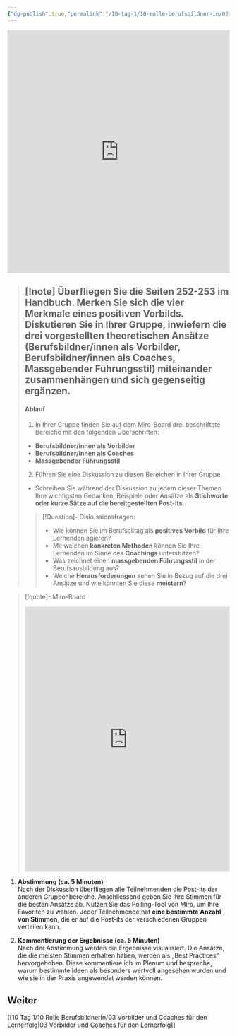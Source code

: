 ```yaml
---
{"dg-publish":true,"permalink":"/10-tag-1/10-rolle-berufsbildner-in/02-vorbilder-und-coaches-fuer-den-lernerfolg/","noteIcon":""}
---
```


<iframe src="https://aburossi.github.io/prezi/BBK/rolle_berufsbildnerin/#/" style="border:0px #ffffff none;" name="myiFrame" scrolling="no" frameborder="1" marginheight="0px" marginwidth="0px" height="550px" width="100%" allowfullscreen></iframe>

>[!note] Überfliegen Sie die Seiten 252-253 im Handbuch. Merken Sie sich die **vier Merkmale eines positiven Vorbilds**.
> **Diskutieren Sie in Ihrer Gruppe, inwiefern die drei vorgestellten theoretischen Ansätze (Berufsbildner/innen als Vorbilder, Berufsbildner/innen als Coaches, Massgebender Führungsstil) miteinander zusammenhängen und sich gegenseitig ergänzen.**
>---
>#### Ablauf
>1. In Ihrer Gruppe finden Sie auf dem Miro-Board drei beschriftete Bereiche mit den folgenden Überschriften:
>- **Berufsbildner/innen als Vorbilder**
>- **Berufsbildner/innen als Coaches**
>- **Massgebender Führungsstil**
>2. Führen Sie eine Diskussion zu diesen Bereichen in Ihrer Gruppe. 
>- Schreiben Sie während der Diskussion zu jedem dieser Themen Ihre wichtigsten Gedanken, Beispiele oder Ansätze als **Stichworte oder kurze Sätze auf die bereitgestellten Post-its**.
>>[!Question]- Diskussionsfragen:
>>- Wie können Sie im Berufsalltag als **positives Vorbild** für Ihre Lernenden agieren?
>>- Mit welchen **konkreten Methoden** können Sie Ihre Lernenden im Sinne des **Coachings** unterstützen?
>>- Was zeichnet einen **massgebenden Führungsstil** in der Berufsausbildung aus?
>>- Welche **Herausforderungen** sehen Sie in Bezug auf die drei Ansätze und wie könnten Sie diese **meistern**?

>[!quote]- Miro-Board
><iframe src="https://miro.com/app/live-embed/uXjVO-xG58E=/?moveToViewport=-215.5,-223.5,3383,1761.5&canvasScale=0.515625" frameBorder="0" width="100%" height="600" allowFullScreen live-embed></iframe>

1. **Abstimmung (ca. 5 Minuten)**  
    Nach der Diskussion überfliegen alle Teilnehmenden die Post-its der anderen Gruppenbereiche. Anschliessend geben Sie Ihre Stimmen für die besten Ansätze ab. Nutzen Sie das Polling-Tool von Miro, um Ihre Favoriten zu wählen. Jeder Teilnehmende hat **eine bestimmte Anzahl von Stimmen**, die er auf die Post-its der verschiedenen Gruppen verteilen kann.
    
2. **Kommentierung der Ergebnisse (ca. 5 Minuten)**  
    Nach der Abstimmung werden die Ergebnisse visualisiert. Die Ansätze, die die meisten Stimmen erhalten haben, werden als „Best Practices“ hervorgehoben. Diese kommentiere ich im Plenum und bespreche, warum bestimmte Ideen als besonders wertvoll angesehen wurden und wie sie in der Praxis angewendet werden können.

## Weiter
[[10 Tag 1/10 Rolle BerufsbildnerIn/03 Vorbilder und Coaches für den Lernerfolg\|03 Vorbilder und Coaches für den Lernerfolg]]